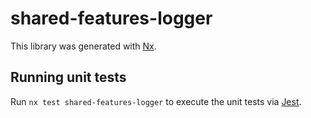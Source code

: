 # shared-features-logger

This library was generated with [Nx](https://nx.dev).

## Running unit tests

Run `nx test shared-features-logger` to execute the unit tests via [Jest](https://jestjs.io).
